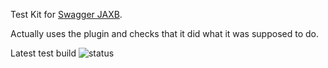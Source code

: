 Test Kit for [Swagger JAXB](https://travis-ci.com/redlab/swagger-jaxb/).

Actually uses the plugin and checks that it did what it was supposed to do.

Latest test build ![status](https://travis-ci.com/redlab/swagger-jaxb-tck.svg?branch=master)
